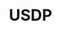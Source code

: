 ---
layout: default
title: USDP
parent: Big Data
grand_parent: Public Cloud
permalink: /public-cloud/big-data/usdp/
nav_order: 1
---